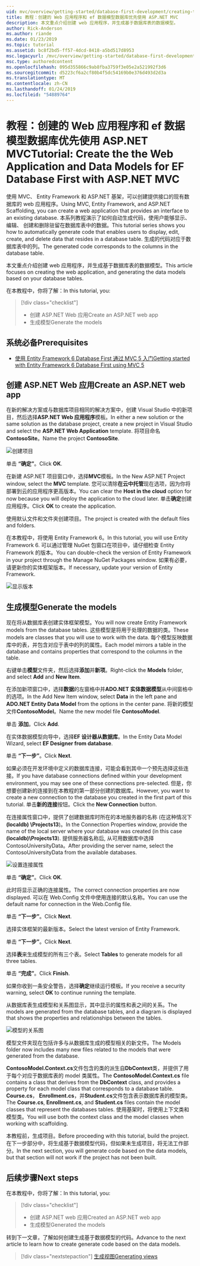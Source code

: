 ```yaml
---
uid: mvc/overview/getting-started/database-first-development/creating-the-web-application
title: 教程：创建的 Web 应用程序和 ef 数据模型数据库优先使用 ASP.NET MVC
description: 本文重点介绍创建 web 应用程序，并生成基于数据库表的数据模型。
author: Rick-Anderson
ms.author: riande
ms.date: 01/23/2019
ms.topic: tutorial
ms.assetid: bc8f2bd5-ff57-4dcd-8418-a5bd517d8953
msc.legacyurl: /mvc/overview/getting-started/database-first-development/creating-the-web-application
msc.type: authoredcontent
ms.openlocfilehash: 095d355866c9ab8fba3759f3e05e2a521992f3d6
ms.sourcegitcommit: d5223cf6a2cf80b4f5dc54169b0e376d493d2d3a
ms.translationtype: MT
ms.contentlocale: zh-CN
ms.lasthandoff: 01/24/2019
ms.locfileid: "54889764"
---
```

# <a name="tutorial-create-the-the-web-application-and-data-models-for-ef-database-first-with-aspnet-mvc"></a><span data-ttu-id="9d986-103">教程：创建的 Web 应用程序和 ef 数据模型数据库优先使用 ASP.NET MVC</span><span class="sxs-lookup"><span data-stu-id="9d986-103">Tutorial: Create the the Web Application and Data Models for EF Database First with ASP.NET MVC</span></span>

 <span data-ttu-id="9d986-104">使用 MVC、 Entity Framework 和 ASP.NET 基架，可以创建提供接口的现有数据库的 web 应用程序。</span><span class="sxs-lookup"><span data-stu-id="9d986-104">Using MVC, Entity Framework, and ASP.NET Scaffolding, you can create a web application that provides an interface to an existing database.</span></span> <span data-ttu-id="9d986-105">本系列教程演示了如何自动生成代码，使用户能够显示、 编辑、 创建和删除驻留在数据库表中的数据。</span><span class="sxs-lookup"><span data-stu-id="9d986-105">This tutorial series shows you how to automatically generate code that enables users to display, edit, create, and delete data that resides in a database table.</span></span> <span data-ttu-id="9d986-106">生成的代码对应于数据库表中的列。</span><span class="sxs-lookup"><span data-stu-id="9d986-106">The generated code corresponds to the columns in the database table.</span></span>

<span data-ttu-id="9d986-107">本文重点介绍创建 web 应用程序，并生成基于数据库表的数据模型。</span><span class="sxs-lookup"><span data-stu-id="9d986-107">This article focuses on creating the web application, and generating the data models based on your database tables.</span></span>

<span data-ttu-id="9d986-108">在本教程中，你将了解：</span><span class="sxs-lookup"><span data-stu-id="9d986-108">In this tutorial, you:</span></span>

> [!div class="checklist"]
> * <span data-ttu-id="9d986-109">创建 ASP.NET Web 应用</span><span class="sxs-lookup"><span data-stu-id="9d986-109">Create an ASP.NET web app</span></span>
> * <span data-ttu-id="9d986-110">生成模型</span><span class="sxs-lookup"><span data-stu-id="9d986-110">Generate the models</span></span>

## <a name="prerequisites"></a><span data-ttu-id="9d986-111">系统必备</span><span class="sxs-lookup"><span data-stu-id="9d986-111">Prerequisites</span></span>

* [<span data-ttu-id="9d986-112">使用 Entity Framework 6 Database First 通过 MVC 5 入门</span><span class="sxs-lookup"><span data-stu-id="9d986-112">Getting started with Entity Framework 6 Database First using MVC 5</span></span>](setting-up-database.md)

## <a name="create-an-aspnet-web-app"></a><span data-ttu-id="9d986-113">创建 ASP.NET Web 应用</span><span class="sxs-lookup"><span data-stu-id="9d986-113">Create an ASP.NET web app</span></span>

<span data-ttu-id="9d986-114">在新的解决方案或与数据库项目相同的解决方案中，创建 Visual Studio 中的新项目，然后选择**ASP.NET Web 应用程序**模板。</span><span class="sxs-lookup"><span data-stu-id="9d986-114">In either a new solution or the same solution as the database project, create a new project in Visual Studio and select the **ASP.NET Web Application** template.</span></span> <span data-ttu-id="9d986-115">将项目命名**ContosoSite**。</span><span class="sxs-lookup"><span data-stu-id="9d986-115">Name the project **ContosoSite**.</span></span>

![创建项目](creating-the-web-application/_static/image1.png)

<span data-ttu-id="9d986-117">单击 **“确定”**。</span><span class="sxs-lookup"><span data-stu-id="9d986-117">Click **OK**.</span></span>

<span data-ttu-id="9d986-118">在新建 ASP.NET 项目窗口中，选择**MVC**模板。</span><span class="sxs-lookup"><span data-stu-id="9d986-118">In the New ASP.NET Project window, select the **MVC** template.</span></span> <span data-ttu-id="9d986-119">您可以清除**在云中托管**现在选项，因为你将部署到云的应用程序更高版本。</span><span class="sxs-lookup"><span data-stu-id="9d986-119">You can clear the **Host in the cloud** option for now because you will deploy the application to the cloud later.</span></span> <span data-ttu-id="9d986-120">单击**确定**创建应用程序。</span><span class="sxs-lookup"><span data-stu-id="9d986-120">Click **OK** to create the application.</span></span>

<span data-ttu-id="9d986-121">使用默认文件和文件夹创建项目。</span><span class="sxs-lookup"><span data-stu-id="9d986-121">The project is created with the default files and folders.</span></span>

<span data-ttu-id="9d986-122">在本教程中，将使用 Entity Framework 6。</span><span class="sxs-lookup"><span data-stu-id="9d986-122">In this tutorial, you will use Entity Framework 6.</span></span> <span data-ttu-id="9d986-123">可以通过管理 NuGet 包窗口在项目中，请仔细检查 Entity Framework 的版本。</span><span class="sxs-lookup"><span data-stu-id="9d986-123">You can double-check the version of Entity Framework in your project through the Manage NuGet Packages window.</span></span> <span data-ttu-id="9d986-124">如果有必要，请更新你的实体框架版本。</span><span class="sxs-lookup"><span data-stu-id="9d986-124">If necessary, update your version of Entity Framework.</span></span>

![显示版本](creating-the-web-application/_static/image3.png)

## <a name="generate-the-models"></a><span data-ttu-id="9d986-126">生成模型</span><span class="sxs-lookup"><span data-stu-id="9d986-126">Generate the models</span></span>

<span data-ttu-id="9d986-127">现在将从数据库表创建实体框架模型。</span><span class="sxs-lookup"><span data-stu-id="9d986-127">You will now create Entity Framework models from the database tables.</span></span> <span data-ttu-id="9d986-128">这些模型是将用于处理的数据的类。</span><span class="sxs-lookup"><span data-stu-id="9d986-128">These models are classes that you will use to work with the data.</span></span> <span data-ttu-id="9d986-129">每个模型反映数据库中的表，并包含对应于表中的列的属性。</span><span class="sxs-lookup"><span data-stu-id="9d986-129">Each model mirrors a table in the database and contains properties that correspond to the columns in the table.</span></span>

<span data-ttu-id="9d986-130">右键单击**模型**文件夹，然后选择**添加**并**新项**。</span><span class="sxs-lookup"><span data-stu-id="9d986-130">Right-click the **Models** folder, and select **Add** and **New Item**.</span></span>

<span data-ttu-id="9d986-131">在添加新项窗口中，选择**数据**的左窗格中并**ADO.NET 实体数据模型**从中间窗格中的选项。</span><span class="sxs-lookup"><span data-stu-id="9d986-131">In the Add New Item window, select **Data** in the left pane and **ADO.NET Entity Data Model** from the options in the center pane.</span></span> <span data-ttu-id="9d986-132">将新的模型文件**ContosoModel**。</span><span class="sxs-lookup"><span data-stu-id="9d986-132">Name the new model file **ContosoModel**.</span></span>

<span data-ttu-id="9d986-133">单击 **添加**。</span><span class="sxs-lookup"><span data-stu-id="9d986-133">Click **Add**.</span></span>

<span data-ttu-id="9d986-134">在实体数据模型向导中，选择**EF 设计器从数据库**。</span><span class="sxs-lookup"><span data-stu-id="9d986-134">In the Entity Data Model Wizard, select **EF Designer from database**.</span></span>

<span data-ttu-id="9d986-135">单击 **“下一步”**。</span><span class="sxs-lookup"><span data-stu-id="9d986-135">Click **Next**.</span></span>

<span data-ttu-id="9d986-136">如果必须在开发环境中定义的数据库连接，可能会看到其中一个预先选择这些连接。</span><span class="sxs-lookup"><span data-stu-id="9d986-136">If you have database connections defined within your development environment, you may see one of these connections pre-selected.</span></span> <span data-ttu-id="9d986-137">但是，你想要创建新的连接到在本教程的第一部分创建的数据库。</span><span class="sxs-lookup"><span data-stu-id="9d986-137">However, you want to create a new connection to the database you created in the first part of this tutorial.</span></span> <span data-ttu-id="9d986-138">单击**新的连接**按钮。</span><span class="sxs-lookup"><span data-stu-id="9d986-138">Click the **New Connection** button.</span></span>

<span data-ttu-id="9d986-139">在连接属性窗口中，提供了创建数据库时所在的本地服务器的名称 (在这种情况下 **(localdb) \Projects13**)。</span><span class="sxs-lookup"><span data-stu-id="9d986-139">In the Connection Properties window, provide the name of the local server where your database was created (in this case **(localdb)\Projects13**).</span></span> <span data-ttu-id="9d986-140">提供服务器名称后, 从可用数据库中选择 ContosoUniversityData。</span><span class="sxs-lookup"><span data-stu-id="9d986-140">After providing the server name, select the ContosoUniversityData from the available databases.</span></span>

![设置连接属性](creating-the-web-application/_static/image8.png)

<span data-ttu-id="9d986-142">单击 **“确定”**。</span><span class="sxs-lookup"><span data-stu-id="9d986-142">Click **OK**.</span></span>

<span data-ttu-id="9d986-143">此时将显示正确的连接属性。</span><span class="sxs-lookup"><span data-stu-id="9d986-143">The correct connection properties are now displayed.</span></span> <span data-ttu-id="9d986-144">可以在 Web.Config 文件中使用连接的默认名称。</span><span class="sxs-lookup"><span data-stu-id="9d986-144">You can use the default name for connection in the Web.Config file.</span></span>

<span data-ttu-id="9d986-145">单击 **“下一步”**。</span><span class="sxs-lookup"><span data-stu-id="9d986-145">Click **Next**.</span></span>

<span data-ttu-id="9d986-146">选择实体框架的最新版本。</span><span class="sxs-lookup"><span data-stu-id="9d986-146">Select the latest version of Entity Framework.</span></span>

<span data-ttu-id="9d986-147">单击 **“下一步”**。</span><span class="sxs-lookup"><span data-stu-id="9d986-147">Click **Next**.</span></span>

<span data-ttu-id="9d986-148">选择**表**来生成模型的所有三个表。</span><span class="sxs-lookup"><span data-stu-id="9d986-148">Select **Tables** to generate models for all three tables.</span></span>

<span data-ttu-id="9d986-149">单击 **“完成”**。</span><span class="sxs-lookup"><span data-stu-id="9d986-149">Click **Finish**.</span></span>

<span data-ttu-id="9d986-150">如果你收到一条安全警告，选择**确定**继续运行模板。</span><span class="sxs-lookup"><span data-stu-id="9d986-150">If you receive a security warning, select **OK** to continue running the template.</span></span>

<span data-ttu-id="9d986-151">从数据库表生成模型和关系图显示，其中显示的属性和表之间的关系。</span><span class="sxs-lookup"><span data-stu-id="9d986-151">The models are generated from the database tables, and a diagram is displayed that shows the properties and relationships between the tables.</span></span>

![模型的关系图](creating-the-web-application/_static/image11.png)

<span data-ttu-id="9d986-153">模型文件夹现在包括许多与从数据库生成的模型相关的新文件。</span><span class="sxs-lookup"><span data-stu-id="9d986-153">The Models folder now includes many new files related to the models that were generated from the database.</span></span>

<span data-ttu-id="9d986-154">**ContosoModel.Context.cs**文件包含的类的派生自**DbContext**类，并提供了用于每个对应于数据库表的 model 类属性。</span><span class="sxs-lookup"><span data-stu-id="9d986-154">The **ContosoModel.Context.cs** file contains a class that derives from the **DbContext** class, and provides a property for each model class that corresponds to a database table.</span></span> <span data-ttu-id="9d986-155">**Course.cs**， **Enrollment.cs**，并**Student.cs**文件包含表示数据库表的模型类。</span><span class="sxs-lookup"><span data-stu-id="9d986-155">The **Course.cs**, **Enrollment.cs**, and **Student.cs** files contain the model classes that represent the databases tables.</span></span> <span data-ttu-id="9d986-156">使用基架时，将使用上下文类和模型类。</span><span class="sxs-lookup"><span data-stu-id="9d986-156">You will use both the context class and the model classes when working with scaffolding.</span></span>

<span data-ttu-id="9d986-157">本教程前，生成项目。</span><span class="sxs-lookup"><span data-stu-id="9d986-157">Before proceeding with this tutorial, build the project.</span></span> <span data-ttu-id="9d986-158">在下一步部分中，将生成基于数据模型代码，但如果未生成项目，将无法工作部分。</span><span class="sxs-lookup"><span data-stu-id="9d986-158">In the next section, you will generate code based on the data models, but that section will not work if the project has not been built.</span></span>

## <a name="next-steps"></a><span data-ttu-id="9d986-159">后续步骤</span><span class="sxs-lookup"><span data-stu-id="9d986-159">Next steps</span></span>

<span data-ttu-id="9d986-160">在本教程中，你将了解：</span><span class="sxs-lookup"><span data-stu-id="9d986-160">In this tutorial, you:</span></span>

> [!div class="checklist"]
> * <span data-ttu-id="9d986-161">创建 ASP.NET web 应用</span><span class="sxs-lookup"><span data-stu-id="9d986-161">Created an ASP.NET web app</span></span>
> * <span data-ttu-id="9d986-162">生成模型</span><span class="sxs-lookup"><span data-stu-id="9d986-162">Generated the models</span></span>

<span data-ttu-id="9d986-163">转到下一文章，了解如何创建生成基于数据模型的代码。</span><span class="sxs-lookup"><span data-stu-id="9d986-163">Advance to the next article to learn how to create generate code based on the data models.</span></span>
> [!div class="nextstepaction"]
> [<span data-ttu-id="9d986-164">生成视图</span><span class="sxs-lookup"><span data-stu-id="9d986-164">Generating views</span></span>](generating-views.md)